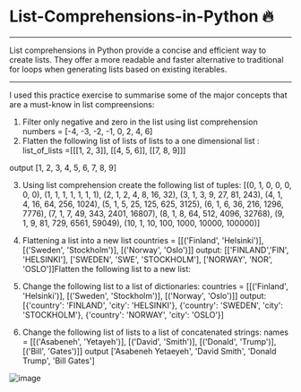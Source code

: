# List-Comprehensions-in-Python 🔥
---
List comprehensions in Python provide a concise and efficient way to create lists. They offer a more readable and faster alternative to traditional for loops when generating lists based on existing iterables.

---
I used this practice exercise to summarise some of the major concepts that are a must-know in list compreensions:

1. Filter only negative and zero in the list using list comprehension
numbers = [-4, -3, -2, -1, 0, 2, 4, 6]
2. Flatten the following list of lists of lists to a one dimensional list :
list_of_lists =[[[1, 2, 3]], [[4, 5, 6]], [[7, 8, 9]]]

output [1, 2, 3, 4, 5, 6, 7, 8, 9]

3. Using list comprehension create the following list of tuples:
[(0, 1, 0, 0, 0, 0, 0), (1, 1, 1, 1, 1, 1, 1), (2, 1, 2, 4, 8, 16, 32), (3, 1, 3, 9, 27, 81, 243), (4, 1, 4, 16, 64, 256, 1024), (5, 1, 5, 25, 125, 625, 3125), (6, 1, 6, 36, 216, 1296, 7776), (7, 1, 7, 49, 343, 2401, 16807), (8, 1, 8, 64, 512, 4096, 32768), (9, 1, 9, 81, 729, 6561, 59049), (10, 1, 10, 100, 1000, 10000, 100000)]

4. Flattening a list into a new list
countries = [[('Finland', 'Helsinki')], [('Sweden', 'Stockholm')], [('Norway', 'Oslo')]] output: [['FINLAND','FIN', 'HELSINKI'], ['SWEDEN', 'SWE', 'STOCKHOLM'], ['NORWAY', 'NOR', 'OSLO']]Flatten the following list to a new list:

5. Change the following list to a list of dictionaries:
countries = [[('Finland', 'Helsinki')], [('Sweden', 'Stockholm')], [('Norway', 'Oslo')]] output: [{'country': 'FINLAND', 'city': 'HELSINKI'}, {'country': 'SWEDEN', 'city': 'STOCKHOLM'}, {'country': 'NORWAY', 'city': 'OSLO'}]

6. Change the following list of lists to a list of concatenated strings:
names = [[('Asabeneh', 'Yetayeh')], [('David', 'Smith')], [('Donald', 'Trump')], [('Bill', 'Gates')]] output ['Asabeneh Yetaeyeh', 'David Smith', 'Donald Trump', 'Bill Gates']

![image](https://github.com/user-attachments/assets/95976d2d-aff5-4649-b1b9-0002938b2712)
